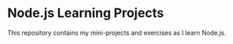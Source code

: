 # Node.js Learning Projects

This repository contains my mini-projects and exercises as I learn Node.js.